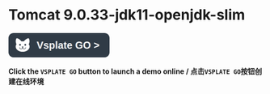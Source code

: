 # Tomcat 9.0.33-jdk11-openjdk-slim

<a href="https://www.vsplate.com/?docker-compose=https://github.com/vsplate/dcenvs/tomcat/9.0.33-jdk11-openjdk-slim"><img alt="VSPLATE GO" src="https://raw.githubusercontent.com/vsplate/images/master/vsgo_btn.png" width="200px"></a>

**Click the `VSPLATE GO` button to launch a demo online / 点击`VSPLATE GO`按钮创建在线环境**